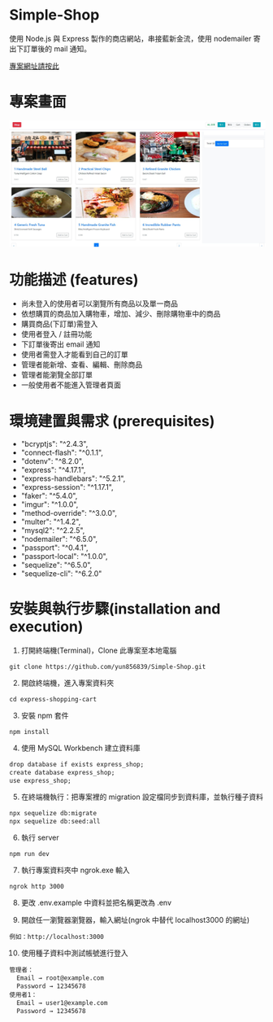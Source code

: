 # Simple-Shop
使用 Node.js 與 Express 製作的商店網站，串接藍新金流，使用 nodemailer 寄出下訂單後的 mail 通知。

[專案網址請按此](https://simple-shop-2021.herokuapp.com)

# 專案畫面
![首頁圖](https://github.com/yun856839/Simple-Shop/blob/master/simple-shop.jpg)

# 功能描述 (features)
- 尚未登入的使用者可以瀏覽所有商品以及單一商品
- 依想購買的商品加入購物車，增加、減少、刪除購物車中的商品
- 購買商品(下訂單)需登入
- 使用者登入 / 註冊功能
- 下訂單後寄出 email 通知
- 使用者需登入才能看到自己的訂單
- 管理者能新增、查看、編輯、刪除商品
- 管理者能瀏覽全部訂單
- 一般使用者不能進入管理者頁面


# 環境建置與需求 (prerequisites)
- "bcryptjs": "^2.4.3",
- "connect-flash": "^0.1.1",
- "dotenv": "^8.2.0",
- "express": "^4.17.1",
- "express-handlebars": "^5.2.1",
- "express-session": "^1.17.1",
- "faker": "^5.4.0",
- "imgur": "^1.0.0",
- "method-override": "^3.0.0",
- "multer": "^1.4.2",
- "mysql2": "^2.2.5",
- "nodemailer": "^6.5.0",
- "passport": "^0.4.1",
- "passport-local": "^1.0.0",
- "sequelize": "^6.5.0",
- "sequelize-cli": "^6.2.0"

# 安裝與執行步驟(installation and execution)

1. 打開終端機(Terminal)，Clone 此專案至本地電腦
```
git clone https://github.com/yun856839/Simple-Shop.git
```

2. 開啟終端機，進入專案資料夾
```
cd express-shopping-cart
```

3. 安裝 npm 套件
```
npm install
```

4. 使用 MySQL Workbench 建立資料庫
```
drop database if exists express_shop;
create database express_shop;
use express_shop;
```

5. 在終端機執行：把專案裡的 migration 設定檔同步到資料庫，並執行種子資料
```
npx sequelize db:migrate
npx sequelize db:seed:all
```

6. 執行 server
```
npm run dev
```

7. 執行專案資料夾中 ngrok.exe 輸入
```
ngrok http 3000
```

8. 更改 .env.example 中資料並把名稱更改為 .env


9. 開啟任一瀏覽器瀏覽器，輸入網址(ngrok 中替代 localhost3000 的網址)
```
例如：http://localhost:3000
```

10. 使用種子資料中測試帳號進行登入
```
管理者：
  Email → root@example.com 
  Password → 12345678
使用者1： 
  Email → user1@example.com 
  Password → 12345678
```




